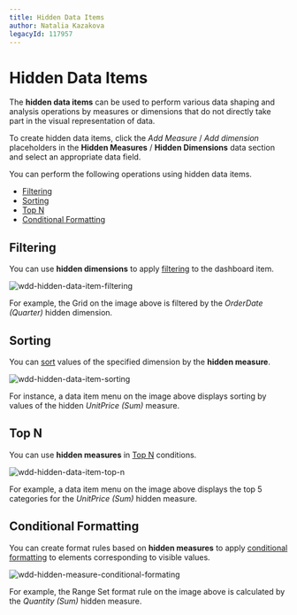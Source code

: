 ```yaml
---
title: Hidden Data Items
author: Natalia Kazakova
legacyId: 117957
---
```

# Hidden Data Items
The **hidden data items** can be used to perform various data shaping and analysis operations by measures or dimensions that do not directly take part in the visual representation of data.

To create hidden data items, click the _Add Measure_ / _Add dimension_ placeholders in the **Hidden Measures** / **Hidden Dimensions** data section and select an appropriate data field.

You can perform the following operations using hidden data items.
* [Filtering](#filtering)
* [Sorting](#sorting)
* [Top N](#topn)
* [Conditional Formatting](#cf)

## <a name="filtering"/>Filtering
You can use **hidden dimensions** to apply [filtering](../data-shaping/filtering.md) to the dashboard item.

![wdd-hidden-data-item-filtering](../../../images/img124648.png)

For example, the Grid on the image above is filtered by the _OrderDate (Quarter)_ hidden dimension.

## <a name="sorting"/>Sorting
You can [sort](../data-shaping/sorting.md) values of the specified dimension by the **hidden measure**.

![wdd-hidden-data-item-sorting](../../../images/img124647.png)

For instance, a data item menu on the image above displays sorting by values of the hidden _UnitPrice (Sum)_ measure.

## <a name="topn"/>Top N
You can use **hidden measures** in [Top N](../data-shaping/top-n.md) conditions.

![wdd-hidden-data-item-top-n](../../../images/img124649.png)

For example, a data item menu on the image above displays the top 5 categories for the _UnitPrice (Sum)_ hidden measure.

## <a name="cf"/>Conditional Formatting
You can create format rules based on **hidden measures** to apply [conditional formatting](../appearance-customization/conditional-formatting.md) to elements corresponding to visible values.

![wdd-hidden-measure-conditional-formating](../../../images/img125668.png)

For example, the Range Set format rule on the image above is calculated by the _Quantity (Sum)_ hidden measure.